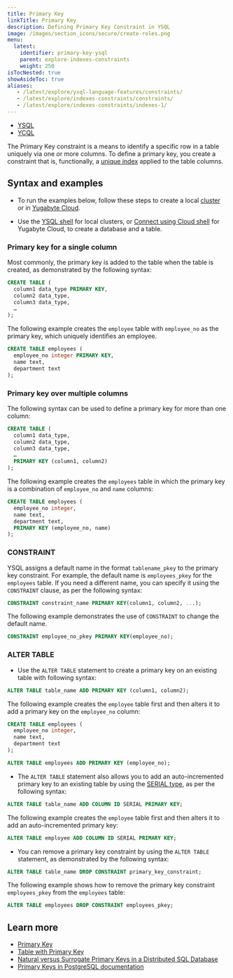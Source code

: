 ```yaml
---
title: Primary Key
linkTitle: Primary Key
description: Defining Primary Key Constraint in YSQL
image: /images/section_icons/secure/create-roles.png
menu:
  latest:
    identifier: primary-key-ysql
    parent: explore-indexes-constraints
    weight: 250
isTocNested: true
showAsideToc: true
aliases:
   - /latest/explore/ysql-language-features/constraints/
   - /latest/explore/indexes-constraints/constraints/
   - /latest/explore/indexes-constraints/indexes-1/
---
```


<ul class="nav nav-tabs-alt nav-tabs-yb">
  <li >
    <a href="../primary-key-ysql/" class="nav-link active">
      <i class="icon-postgres" aria-hidden="true"></i>
      YSQL
    </a>
  </li>

  <li >
    <a href="../primary-key-ycql/" class="nav-link">
      <i class="icon-cassandra" aria-hidden="true"></i>
      YCQL
    </a>
  </li>
</ul>

The Primary Key constraint is a means to identify a specific row in a table uniquely via one or more columns. To define a primary key, you create a constraint that is, functionally, a [unique index](../indexes-1/#using-a-unique-index) applied to the table columns.

## Syntax and examples

- To run the examples below, follow these steps to create a local [cluster](/latest/quick-start/) or in [Yugabyte Cloud](/latest/yugabyte-cloud/cloud-connect/).

- Use the [YSQL shell](/latest/admin/ysqlsh/) for local clusters, or [Connect using Cloud shell](/latest/yugabyte-cloud/cloud-connect/connect-cloud-shell/) for Yugabyte Cloud, to create a database and a table.

### Primary key for a single column

Most commonly, the primary key is added to the table when the table is created, as demonstrated by the following syntax:

```sql
CREATE TABLE (
  column1 data_type PRIMARY KEY,
  column2 data_type,
  column3 data_type,
  …
);
```

The following example creates the `employee` table with `employee_no` as the primary key, which uniquely identifies an employee.

```sql
CREATE TABLE employees (
  employee_no integer PRIMARY KEY,
  name text,
  department text
);
```

### Primary key over multiple columns

The following syntax can be used to define a primary key for more than one column:

```sql
CREATE TABLE (
  column1 data_type,
  column2 data_type,
  column3 data_type,
  …
  PRIMARY KEY (column1, column2)
);

```

The following example creates the `employees` table in which the primary key is a combination of `employee_no` and `name` columns:

```sql
CREATE TABLE employees (
  employee_no integer,
  name text,
  department text,
  PRIMARY KEY (employee_no, name)
);
```

### CONSTRAINT

YSQL assigns a default name in the format `tablename_pkey` to the primary key constraint. For example, the default name is `employees_pkey` for the `employees` table. If you need a different name, you can specify it using the `CONSTRAINT` clause, as per the following syntax:

```sql
CONSTRAINT constraint_name PRIMARY KEY(column1, column2, ...);
```

The following example demonstrates the use of `CONSTRAINT` to change the default name.

```sql
CONSTRAINT employee_no_pkey PRIMARY KEY(employee_no);
```

### ALTER TABLE

- Use the `ALTER TABLE` statement to create a primary key on an existing table with following syntax:

```sql
ALTER TABLE table_name ADD PRIMARY KEY (column1, column2);
```

The following example creates the `employee` table first and then alters it to add a primary key on the `employee_no` column:

```sql
CREATE TABLE employees (
  employee_no integer,
  name text,
  department text
);

ALTER TABLE employees ADD PRIMARY KEY (employee_no);
```

- The `ALTER TABLE` statement also allows you to add an auto-incremented primary key to an existing table by using the [SERIAL type](../../ysql-language-features/data-types/#serial-pseudotype), as per the following syntax:

```sql
ALTER TABLE table_name ADD COLUMN ID SERIAL PRIMARY KEY;
```

The following example creates the `employee` table first and then alters it to add an auto-incremented primary key:

```sql
ALTER TABLE employee ADD COLUMN ID SERIAL PRIMARY KEY;
```

- You can remove a primary key constraint by using the `ALTER TABLE` statement, as demonstrated by the following syntax:

```sql
ALTER TABLE table_name DROP CONSTRAINT primary_key_constraint;
```

The following example shows how to remove the primary key constraint `employees_pkey` from the `employees` table:

```sql
ALTER TABLE employees DROP CONSTRAINT employees_pkey;
```

<!-- ## Primary Key recommended practices -->

<!-- Add information here -->

## Learn more

- [Primary Key](../../../api/ysql/the-sql-language/statements/ddl_create_table/#primary-key)
- [Table with Primary Key](../../../api/ysql/the-sql-language/statements/ddl_create_table/#table-with-primary-key)
- [Natural versus Surrogate Primary Keys in a Distributed SQL Database](https://blog.yugabyte.com/natural-versus-surrogate-primary-keys-in-a-distributed-sql-database/)
- [Primary Keys in PostgreSQL documentation](https://www.postgresql.org/docs/12/ddl-constraints.html#DDL-CONSTRAINTS-PRIMARY-KEYS)
